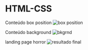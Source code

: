 # HTML-CSS
Conteúdo box position
![box position](https://user-images.githubusercontent.com/121810279/224857677-658affa2-f8a4-4b76-9225-4d04a561f614.PNG)


Conteúdo background
![bkgrnd](https://user-images.githubusercontent.com/121810279/224858951-10bc5634-1c75-42ec-8ccb-e906df566097.PNG)

landing page horror
![resultado final](https://user-images.githubusercontent.com/121810279/225630995-56530f73-7e8d-4750-8f7e-7b20190414ca.PNG)
